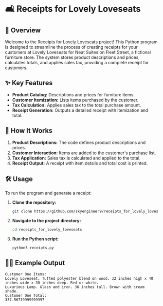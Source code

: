 # 🛋️ Receipts for Lovely Loveseats

## 📖 Overview
Welcome to the Receipts for Lovely Loveseats project! This Python program is designed to streamline the process of creating receipts for your customers at Lovely Loveseats for Neat Suites on Fleet Street, a fictional furniture store. The system stores product descriptions and prices, calculates totals, and applies sales tax, providing a complete receipt for customers.

## ✨ Key Features
- **Product Catalog:** Descriptions and prices for furniture items.
- **Customer Itemization:** Lists items purchased by the customer.
- **Tax Calculation:** Applies sales tax to the total purchase amount.
- **Receipt Generation:** Outputs a detailed receipt with itemization and total.

## 🚀 How It Works
1. **Product Descriptions:** The code defines product descriptions and prices.
2. **Customer Interaction:** Items are added to the customer's purchase list.
3. **Tax Application:** Sales tax is calculated and applied to the total.
4. **Receipt Output:** A receipt with item details and total cost is printed.

## 🛠️ Usage
To run the program and generate a receipt:

1. **Clone the repository:**
   ```bash
   git clone https://github.com/skyengineer9/receipts_for_lovely_loveseats.git
2. **Navigate to the project directory:**
   ```bash
   cd receipts_for_lovely_loveseats
3. **Run the Python script:**
   ```bash
   python3 receipts.py

## 👨‍💻 Example Output
```plaintext
Customer One Items:
Lovely Loveseat. Tufted polyester blend on wood. 32 inches high x 40 inches wide x 30 inches deep. Red or white.
Luxurious Lamp. Glass and iron. 36 inches tall. Brown with cream shade.
Customer One Total:
337.56719999999997
